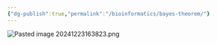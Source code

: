 ```yaml
---
{"dg-publish":true,"permalink":"/bioinformatics/bayes-theorem/"}
---
```


![Pasted image 20241223163823.png](/img/user/appendix/Pasted%20image%2020241223163823.png)

